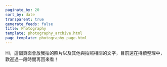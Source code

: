 ```yaml
---
paginate_by: 20
sort_by: date
transparent: true
generate_feeds: false
title: Photography
template: photography_archive.html
page_template: photography_page.html
---
```


Hi，這個頁面會放我拍的照片以及其他與拍照相關的文字，目前還在持續整理中，歡迎過一段時間再回來看！
